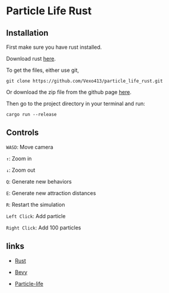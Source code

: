 # Particle Life Rust

## Installation

First make sure you have rust installed.

[1]: https://www.rust-lang.org/learn/get-started

Download rust [here][1].

To get the files, either use git,

```
git clone https://github.com/Vexo413/particle_life_rust.git
```

[2]: https://github.com/Vexo413/particle_life_rust

Or download the zip file from the github page [here][2].

Then go to the project directory in your terminal and run:

```
cargo run --release
```

## Controls

`WASD`: Move camera

`↑`: Zoom in

`↓`: Zoom out

`Q`: Generate new behaviors

`E`: Generate new attraction distances

`R`: Restart the simulation

`Left Click`: Add particle

`Right Click`: Add 100 particles


## links

[3]: https://www.rust-lang.org/

- [Rust][3]

[4]: https://bevyengine.org/

- [Bevy][4]

[5]: https://particle-life.com/

- [Particle-life][5]
